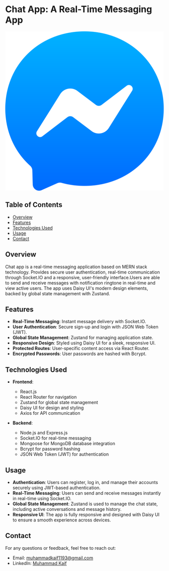 # Chat App: A Real-Time Messaging App

![Chat App Logo](/frontend/public/logo.png)

## Table of Contents

- [Overview](#overview)
- [Features](#features)
- [Technologies Used](#technologies-used)
- [Usage](#usage)
- [Contact](#contact)

## Overview

Chat app is a real-time messaging application based on MERN stack technology. Provides secure user authentication, real-time communication through Socket.IO and a responsive, user-friendly interface.Users are able to send and receive messages with notification ringtone in real-time and view active users. The app uses Daisy UI's modern design elements, backed by global state management with Zustand.

## Features

- **Real-Time Messaging**: Instant message delivery with Socket.IO.
- **User Authentication**: Secure sign-up and login with JSON Web Token (JWT).
- **Global State Management**: Zustand for managing application state.
- **Responsive Design**: Styled using Daisy UI for a sleek, responsive UI.
- **Protected Routes**: User-specific content access via React Router.
- **Encrypted Passwords**: User passwords are hashed with Bcrypt.

## Technologies Used

- **Frontend**:

  - React.js
  - React Router for navigation
  - Zustand for global state management
  - Daisy UI for design and styling
  - Axios for API communication

- **Backend**:
  - Node.js and Express.js
  - Socket.IO for real-time messaging
  - Mongoose for MongoDB database integration
  - Bcrypt for password hashing
  - JSON Web Token (JWT) for authentication

## Usage

- **Authentication**: Users can register, log in, and manage their accounts securely using JWT-based authentication.
- **Real-Time Messaging**: Users can send and receive messages instantly in real-time using Socket.IO.
- **Global State Management**: Zustand is used to manage the chat state, including active conversations and message history.
- **Responsive UI**: The app is fully responsive and designed with Daisy UI to ensure a smooth experience across devices.

## Contact

For any questions or feedback, feel free to reach out:

- Email: [muhammadkaif1193@gmail.com](mailto:muhammadkaif1193@gmail.com)
- LinkedIn: [Muhammad Kaif](https://www.linkedin.com/in/muhammad-kaif-059a53261)
